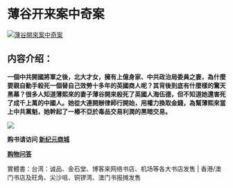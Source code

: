 <h1>薄谷开来案中奇案</h1>
<a id="008" href="https://d6rojcwfw6e31.cloudfront.net/cn/book/薄谷開來案中奇案-53063660?m=https://d6rojcwfw6e31.cloudfront.net&amp;u=1003wechat" title="薄谷開來案中奇案"><img border="0" alt="薄谷開來案中奇案" src="https://cloud.githubusercontent.com/assets/20497761/18806286/2d61615a-81f6-11e6-8399-b6ebe70b9fcc.jpg" style="max-width:100%;"></a>

<h2>内容介绍：</h2>

<b>一個中共開國將軍之後，北大才女，擁有上億身家、中共政治局委員之妻，為什麼要親自動手殺死一個替自己效勞十多年的英國商人呢？其背後到底有什麼樣的驚天黑幕？很多人知道薄熙來的妻子薄谷開來殺死了英國人海伍德，但不知道她還害死了成千上萬的中國人。她從大連開辦律師行開始，用權力換取金錢，為幫薄熙來當上中共黨魁，她幹起了一樁不亞於毒品交易利潤的黑暗交易。</b>


<p><img src="https://cloud.githubusercontent.com/assets/19661274/16099611/82086396-339c-11e6-89e2-241320f5f270.png"></p>
<p><b>购书请访问 <a id="008" href="https://d6rojcwfw6e31.cloudfront.net/cn/book/薄熙來王立軍案被掩藏內幕-84382038?m=https://d6rojcwfw6e31.cloudfront.net&u=1003wechat"> 新纪元商城</a></b>
<p><a id="008" href="https://d6rojcwfw6e31.cloudfront.net/cn/shop-QA?m=https://d6rojcwfw6e31.cloudfront.net&u=1003wechat"><b>购物问答</b></a>
<p>實體書：台湾：诚品、金石堂、博客来网络书店、机场等各大书店发售 | 香港/澳门书店及旺角、尖沙咀、铜锣湾、澳门书报摊发售</p>
